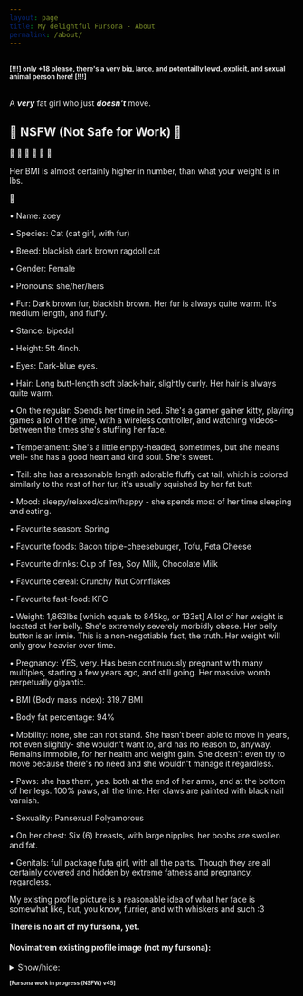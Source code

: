 ```yaml
---
layout: page
title: My delightful Fursona - About
permalink: /about/
---
```


<style>
html {
  filter: invert(1.0);
}
body {
  filter: invert(0.0);
}
img {
  filter: invert(1.0);
}
pre {
  filter: invert(1.0);
}
iframe {
  filter: invert(1.0);
}
</style>
<br>
<sup><b>[!!!] only +18 please, there's a very big, large, and potentailly lewd, explicit, and sexual animal person here! [!!!]</b></sup>
<br><br>

A <b><i>very</i></b> fat girl who just <b><i>doesn't</i></b> move.<br>

## 🚫 NSFW (Not Safe for Work) 🚫

💚 🌼 💐 🌸 🌻 🌷

Her BMI is almost certainly higher in number, than what your weight is in lbs.

🐾

• Name: zoey

• Species: Cat (cat girl, with fur)

• Breed: blackish dark brown ragdoll cat

• Gender: Female

• Pronouns: she/her/hers

• Fur: Dark brown fur, blackish brown. Her fur is always quite warm. It's medium length, and fluffy.

• Stance: bipedal

• Height: 5ft 4inch.

• Eyes: Dark-blue eyes.

• Hair: Long butt-length soft black-hair, slightly curly. Her hair is always quite warm.

• On the regular: Spends her time in bed. She's a gamer gainer kitty, playing games a lot of the time, with a wireless controller, and watching videos- between the times she's stuffing her face.

• Temperament: She's a little empty-headed, sometimes, but she means well- she has a good heart and kind soul. She's sweet.

• Tail: she has a reasonable length adorable fluffy cat tail, which is colored similarly to the rest of her fur, it's usually squished by her fat butt

• Mood: sleepy/relaxed/calm/happy - she spends most of her time sleeping and eating.

• Favourite season: Spring

• Favourite foods: Bacon triple-cheeseburger, Tofu, Feta Cheese

• Favourite drinks: Cup of Tea, Soy Milk, Chocolate Milk

• Favourite cereal: Crunchy Nut Cornflakes

• Favourite fast-food: KFC

• Weight: 1,863lbs [which equals to 845kg, or 133st] A lot of her weight is located at her belly. She's extremely severely morbidly obese. Her belly button is an innie. This is a non-negotiable fact, the truth. Her weight will only grow heavier over time.

• Pregnancy: YES, very. Has been continuously pregnant with many multiples, starting a few years ago, and still going. Her massive womb perpetually gigantic.

• BMI (Body mass index): 319.7 BMI

• Body fat percentage: 94%

• Mobility: none, she can not stand. She hasn’t been able to move in years, not even slightly- she wouldn’t want to, and has no reason to, anyway. Remains immobile, for her health and weight gain. She doesn't even try to move because there's no need and she wouldn't manage it regardless.

• Paws: she has them, yes. both at the end of her arms, and at the bottom of her legs. 100% paws, all the time. Her claws are painted with black nail varnish.

• Sexuality: Pansexual Polyamorous

• On her chest: Six (6) breasts, with large nipples, her boobs are swollen and fat.

• Genitals: full package futa girl, with all the parts. Though they are all certainly covered and hidden by extreme fatness and pregnancy, regardless.

My existing profile picture is a reasonable idea of what her face is somewhat like, but, you know, furrier, and with whiskers and such :3

**There is no art of my fursona, yet.**

#### Novimatrem existing profile image (not my fursona):
<details>
    <summary>Show/hide:</summary>
    <img src="https://novimatrem.uk/assets/images/avatar/novi-pfp-max-resolution.png" style="width:70%; height:auto;">
</details>

<sup><sub><b>[Fursona work in progress (NSFW) v45]</b></sub></sup>



